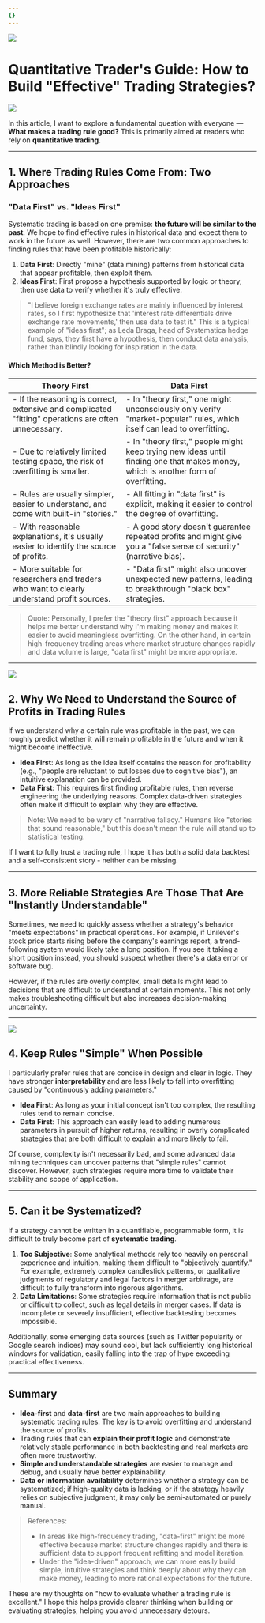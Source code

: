 ```yaml
---
{}
---
```


![](https://fastly.jsdelivr.net/gh/bucketio/img11@main/2024/10/21/1729466068183-23134fce-3131-4262-b18c-f378d71af4f6.gif)


# Quantitative Trader's Guide: How to Build "Effective" Trading Strategies?

![](https://fastly.jsdelivr.net/gh/bucketio/img9@main/2024/10/20/1729465031968-b3c8959e-1d37-4b8a-91b1-b0b0dfe25143.png)

In this article, I want to explore a fundamental question with everyone — **What makes a trading rule good?** This is primarily aimed at readers who rely on **quantitative trading**.

---

## 1. Where Trading Rules Come From: Two Approaches

### "Data First" vs. "Ideas First"

Systematic trading is based on one premise: **the future will be similar to the past**. We hope to find effective rules in historical data and expect them to work in the future as well. However, there are two common approaches to finding rules that have been profitable historically:

1. **Data First**: Directly "mine" (data mining) patterns from historical data that appear profitable, then exploit them.
2. **Ideas First**: First propose a hypothesis supported by logic or theory, then use data to verify whether it's truly effective.

> "I believe foreign exchange rates are mainly influenced by interest rates, so I first hypothesize that 'interest rate differentials drive exchange rate movements,' then use data to test it."
> This is a typical example of "ideas first"; as Leda Braga, head of Systematica hedge fund, says, they first have a hypothesis, then conduct data analysis, rather than blindly looking for inspiration in the data.

#### Which Method is Better?

| **Theory First**                                                                         | **Data First**                                                                                                          |
| --------------------------------------------------------------------------------------- | ------------------------------------------------------------------------------------------------------------------------ |
| - If the reasoning is correct, extensive and complicated "fitting" operations are often unnecessary. | - In "theory first," one might unconsciously only verify "market-popular" rules, which itself can lead to overfitting.    |
| - Due to relatively limited testing space, the risk of overfitting is smaller.           | - In "theory first," people might keep trying new ideas until finding one that makes money, which is another form of overfitting. |
| - Rules are usually simpler, easier to understand, and come with built-in "stories."     | - All fitting in "data first" is explicit, making it easier to control the degree of overfitting.                        |
| - With reasonable explanations, it's usually easier to identify the source of profits.   | - A good story doesn't guarantee repeated profits and might give you a "false sense of security" (narrative bias).       |
| - More suitable for researchers and traders who want to clearly understand profit sources. | - "Data first" might also uncover unexpected new patterns, leading to breakthrough "black box" strategies.                |

> Quote: Personally, I prefer the "theory first" approach because it helps me better understand why I'm making money and makes it easier to avoid meaningless overfitting. On the other hand, in certain high-frequency trading areas where market structure changes rapidly and data volume is large, "data first" might be more appropriate.

---

![](https://fastly.jsdelivr.net/gh/bucketio/img15@main/2025/01/22/1737589546535-0f621a57-2c2f-492d-ae3d-d9ef8b0a98d1.png)

## 2. Why We Need to Understand the Source of Profits in Trading Rules

If we understand why a certain rule was profitable in the past, we can roughly predict whether it will remain profitable in the future and when it might become ineffective.

- **Idea First**: As long as the idea itself contains the reason for profitability (e.g., "people are reluctant to cut losses due to cognitive bias"), an intuitive explanation can be provided.
- **Data First**: This requires first finding profitable rules, then reverse engineering the underlying reasons. Complex data-driven strategies often make it difficult to explain why they are effective.

> Note: We need to be wary of "narrative fallacy." Humans like "stories that sound reasonable," but this doesn't mean the rule will stand up to statistical testing.

If I want to fully trust a trading rule, I hope it has both a solid data backtest and a self-consistent story - neither can be missing.

---

## 3. More Reliable Strategies Are Those That Are "Instantly Understandable"

Sometimes, we need to quickly assess whether a strategy's behavior "meets expectations" in practical operations. For example, if Unilever's stock price starts rising before the company's earnings report, a trend-following system would likely take a long position. If you see it taking a short position instead, you should suspect whether there's a data error or software bug.

However, if the rules are overly complex, small details might lead to decisions that are difficult to understand at certain moments. This not only makes troubleshooting difficult but also increases decision-making uncertainty.

---

![](https://fastly.jsdelivr.net/gh/bucketio/img15@main/2025/01/22/1737589435423-6f14c563-a0ad-411d-a7c0-0e0c15e43788.png)

## 4. Keep Rules "Simple" When Possible

I particularly prefer rules that are concise in design and clear in logic. They have stronger **interpretability** and are less likely to fall into overfitting caused by "continuously adding parameters."

- **Idea First**: As long as your initial concept isn't too complex, the resulting rules tend to remain concise.
- **Data First**: This approach can easily lead to adding numerous parameters in pursuit of higher returns, resulting in overly complicated strategies that are both difficult to explain and more likely to fail.

Of course, complexity isn't necessarily bad, and some advanced data mining techniques can uncover patterns that "simple rules" cannot discover. However, such strategies require more time to validate their stability and scope of application.

---

## 5. Can it be Systematized?

If a strategy cannot be written in a quantifiable, programmable form, it is difficult to truly become part of **systematic trading**.

1. **Too Subjective**: Some analytical methods rely too heavily on personal experience and intuition, making them difficult to "objectively quantify." For example, extremely complex candlestick patterns, or qualitative judgments of regulatory and legal factors in merger arbitrage, are difficult to fully transform into rigorous algorithms.
2. **Data Limitations**: Some strategies require information that is not public or difficult to collect, such as legal details in merger cases. If data is incomplete or severely insufficient, effective backtesting becomes impossible.

Additionally, some emerging data sources (such as Twitter popularity or Google search indices) may sound cool, but lack sufficiently long historical windows for validation, easily falling into the trap of hype exceeding practical effectiveness.

---

## Summary

- **Idea-first** and **data-first** are two main approaches to building systematic trading rules. The key is to avoid overfitting and understand the source of profits.
- Trading rules that can **explain their profit logic** and demonstrate relatively stable performance in both backtesting and real markets are often more trustworthy.
- **Simple and understandable strategies** are easier to manage and debug, and usually have better explainability.
- **Data or information availability** determines whether a strategy can be systematized; if high-quality data is lacking, or if the strategy heavily relies on subjective judgment, it may only be semi-automated or purely manual.

> References:
>
> - In areas like high-frequency trading, "data-first" might be more effective because market structure changes rapidly and there is sufficient data to support frequent refitting and model iteration.
> - Under the "idea-driven" approach, we can more easily build simple, intuitive strategies and think deeply about why they can make money, leading to more rational expectations for the future.

These are my thoughts on "how to evaluate whether a trading rule is excellent." I hope this helps provide clearer thinking when building or evaluating strategies, helping you avoid unnecessary detours.
